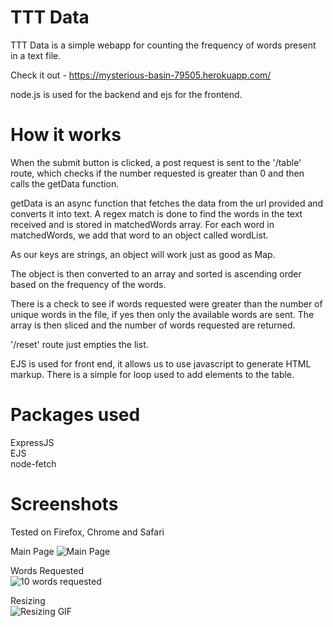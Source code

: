 # TTT Data
TTT Data is a simple webapp for counting the frequency of words present in a text file.

Check it out - https://mysterious-basin-79505.herokuapp.com/

node.js is used for the backend and ejs for the frontend.


# How it works  
When the submit button is clicked, a post request is sent to the '/table' route, which checks if the number requested is greater than 0 and then calls the getData function.

getData is an async function that fetches the data from the url provided and converts it into text. A regex match is done to find the words in the text received and is stored in matchedWords array. For each word in matchedWords, we add that word to an object called wordList.

As our keys are strings, an object will work just as good as Map.

The object is then converted to an array and sorted is ascending order based on the frequency of the words.

There is a check to see if words requested were greater than the number of unique words in the file, if yes then only the available words are sent.
The array is then sliced and the number of words requested are returned.

'/reset' route just empties the list.


EJS is used for front end, it allows us to use javascript to generate HTML markup.
There is a simple for loop used to add elements to the table.


# Packages used  
ExpressJS  
EJS  
node-fetch  

# Screenshots
Tested on Firefox, Chrome and Safari

Main Page
![Main Page](https://i.imgur.com/vkEE8zI.png)
  
Words Requested  
![10 words requested](https://i.imgur.com/79bN5qg.png)
  
Resizing   
![Resizing GIF](https://i.imgur.com/yzo47cM.gifv)


